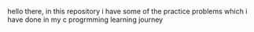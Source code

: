 hello there, in this repository i have some of the practice problems which i have done in my c progrmming learning journey 
